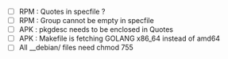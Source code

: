 - [ ] RPM : Quotes in specfile ?<br> 
- [ ] RPM : Group cannot be empty in specfile<br>
- [ ] APK : pkgdesc needs to be enclosed in Quotes<br>
- [ ] APK : Makefile is fetching GOLANG x86_64 instead of amd64<br>
- [ ] All __debian/ files need chmod 755

<br><br><br>